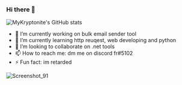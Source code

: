 ### Hi there 👋
![MyKryptonite's GitHub stats](https://github-readme-stats.vercel.app/api?username=MyKryptonite&show_icons=true&theme=transparent)
- 🔭 I’m currently working on bulk email sender tool
- 🌱 I’m currently learning http reuqest, web developing and python
- 👯 I’m looking to collaborate on .net tools
- 📫 How to reach me: dm me on discord fr#5102
- ⚡ Fun fact: im retarded

![Screenshot_91](https://github.com/MyKryptonite/MyKryptonite/assets/138227664/bb409d16-5e80-40b8-abf1-54234d6e7623)


<!--
**MyKryptonite/MyKryptonite** is a ✨ _special_ ✨ repository because its `README.md` (this file) appears on your GitHub profile.

Here are some ideas to get you started:

- 🔭 I’m currently working on ...
- 🌱 I’m currently learning ...
- 👯 I’m looking to collaborate on ...
- 🤔 I’m looking for help with ...
- 💬 Ask me about ...
- 📫 How to reach me: ...
- 😄 Pronouns: ...
- ⚡ Fun fact: ...
-->
